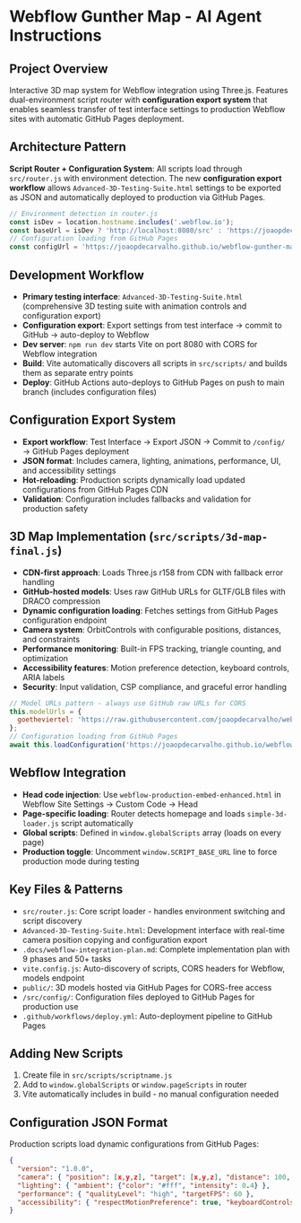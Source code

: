 # Webflow Gunther Map - AI Agent Instructions

## Project Overview
Interactive 3D map system for Webflow integration using Three.js. Features dual-environment script router with **configuration export system** that enables seamless transfer of test interface settings to production Webflow sites with automatic GitHub Pages deployment.

## Architecture Pattern
**Script Router + Configuration System**: All scripts load through `src/router.js` with environment detection. The new **configuration export workflow** allows `Advanced-3D-Testing-Suite.html` settings to be exported as JSON and automatically deployed to production via GitHub Pages.

```javascript
// Environment detection in router.js
const isDev = location.hostname.includes('.webflow.io');
const baseUrl = isDev ? 'http://localhost:8080/src' : 'https://joaopdecarvalho.github.io/webflow-gunther-map/src';
// Configuration loading from GitHub Pages
const configUrl = 'https://joaopdecarvalho.github.io/webflow-gunther-map/src/config/3d-config.json';
```

## Development Workflow
- **Primary testing interface**: `Advanced-3D-Testing-Suite.html` (comprehensive 3D testing suite with animation controls and configuration export)
- **Configuration export**: Export settings from test interface → commit to GitHub → auto-deploy to Webflow
- **Dev server**: `npm run dev` starts Vite on port 8080 with CORS for Webflow integration
- **Build**: Vite automatically discovers all scripts in `src/scripts/` and builds them as separate entry points
- **Deploy**: GitHub Actions auto-deploys to GitHub Pages on push to main branch (includes configuration files)

## Configuration Export System
- **Export workflow**: Test Interface → Export JSON → Commit to `/config/` → GitHub Pages deployment
- **JSON format**: Includes camera, lighting, animations, performance, UI, and accessibility settings
- **Hot-reloading**: Production scripts dynamically load updated configurations from GitHub Pages CDN
- **Validation**: Configuration includes fallbacks and validation for production safety

## 3D Map Implementation (`src/scripts/3d-map-final.js`)
- **CDN-first approach**: Loads Three.js r158 from CDN with fallback error handling
- **GitHub-hosted models**: Uses raw GitHub URLs for GLTF/GLB files with DRACO compression
- **Dynamic configuration loading**: Fetches settings from GitHub Pages configuration endpoint
- **Camera system**: OrbitControls with configurable positions, distances, and constraints
- **Performance monitoring**: Built-in FPS tracking, triangle counting, and optimization
- **Accessibility features**: Motion preference detection, keyboard controls, ARIA labels
- **Security**: Input validation, CSP compliance, and graceful error handling

```javascript
// Model URLs pattern - always use GitHub raw URLs for CORS
this.modelUrls = {
  goetheviertel: 'https://raw.githubusercontent.com/joaopdecarvalho/webflow-gunther-map/master/public/Goetheviertel_250812_with-textures_webp25.glb'
};
// Configuration loading from GitHub Pages
await this.loadConfiguration('https://joaopdecarvalho.github.io/webflow-gunther-map/src/config/3d-config.json');
```

## Webflow Integration
- **Head code injection**: Use `webflow-production-embed-enhanced.html` in Webflow Site Settings → Custom Code → Head
- **Page-specific loading**: Router detects homepage and loads `simple-3d-loader.js` script automatically
- **Global scripts**: Defined in `window.globalScripts` array (loads on every page)
- **Production toggle**: Uncomment `window.SCRIPT_BASE_URL` line to force production mode during testing

## Key Files & Patterns
- `src/router.js`: Core script loader - handles environment switching and script discovery
- `Advanced-3D-Testing-Suite.html`: Development interface with real-time camera position copying and configuration export
- `.docs/webflow-integration-plan.md`: Complete implementation plan with 9 phases and 50+ tasks
- `vite.config.js`: Auto-discovery of scripts, CORS headers for Webflow, models endpoint
- `public/`: 3D models hosted via GitHub Pages for CORS-free access
- `/src/config/`: Configuration files deployed to GitHub Pages for production use
- `.github/workflows/deploy.yml`: Auto-deployment pipeline to GitHub Pages


## Adding New Scripts
1. Create file in `src/scripts/scriptname.js`
2. Add to `window.globalScripts` or `window.pageScripts` in router
3. Vite automatically includes in build - no manual configuration needed

## Configuration JSON Format
Production scripts load dynamic configurations from GitHub Pages:
```json
{
  "version": "1.0.0",
  "camera": { "position": [x,y,z], "target": [x,y,z], "distance": 100, "fov": 75 },
  "lighting": { "ambient": {"color": "#fff", "intensity": 0.4} },
  "performance": { "qualityLevel": "high", "targetFPS": 60 },
  "accessibility": { "respectMotionPreference": true, "keyboardControls": true }
}
```
